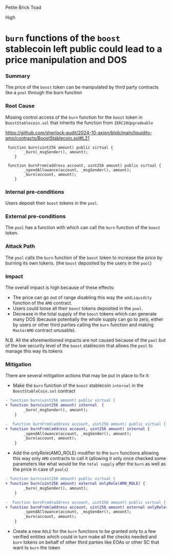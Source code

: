 Petite Brick Toad

High

# `burn` functions of the `boost` stablecoin left public could lead to a price manipulation and DOS

### Summary

The price of the `boost` token can be manipulated by third party contracts like a `pool` through the burn function 

### Root Cause

Missing control access of the `burn` function for the `boost` token in `BoostStablecoin.sol` that inherits the function from `IERC20Upgradeable`


https://github.com/sherlock-audit/2024-10-axion/blob/main/liquidity-amo/contracts/BoostStablecoin.sol#L21


```solidity
 function burn(uint256 amount) public virtual {
        _burn(_msgSender(), amount);
    }
```
```solidity
 function burnFrom(address account, uint256 amount) public virtual {
        _spendAllowance(account, _msgSender(), amount);
        _burn(account, amount);
    }
```

### Internal pre-conditions

Users deposit their `boost` tokens in the `pool`.

### External pre-conditions

The `pool` has a function with which can call the `burn` function of the `boost` token. 

### Attack Path

The `pool` calls the `burn` function of the `boost` token to increase the price by burning its own tokens. (the `boost` deposited by the users in the `pool`) 

### Impact

The overall impact is high because of these effects:
- The price can go out of range disabling this way the `addLiquidity` function of the `AMO` contract.
- Users could loose all their `boost` tokens deposited in the `pool`. 
- Decrease in the total supply of the `boost` tokens which can generate many DOS (because potentially the whole supply can go to zero, either by users or other third parties calling the `burn` function and making `MasterAMO` contract unusable).

N.B.  All the aforementioned impacts are not caused because of the `pool` but of the low security level of the `boost` stablecoin that allows the `pool` to manage this way its tokens

### Mitigation

There are several mitigation actions that may be put in place to fix it:
- Make the `burn` function of the `boost` stablecoin `internal` in the `BoostStableCoin.sol` contract
```diff
- function burn(uint256 amount) public virtual {
+ function burn(uint256 amount) internal  {
        _burn(_msgSender(), amount);
    }

-  function burnFrom(address account, uint256 amount) public virtual {
+ function burnFrom(address account, uint256 amount) internal {
        _spendAllowance(account, _msgSender(), amount);
        _burn(account, amount);
    }
```
- Add the onlyRole(AMO_ROLE) modifier to the `burn` functions allowing this way only `AMO` contracts  to call it (allowing it only once checked some parameters like what would be the `total supply` after the `burn` as well as the price in case of  `pools`) 

```diff
- function burn(uint256 amount) public virtual {
+ function burn(uint256 amount) external onlyRole(AMO_ROLE) {
        _burn(_msgSender(), amount);
    }

-  function burnFrom(address account, uint256 amount) public virtual {
+ function burnFrom(address account, uint256 amount) external onlyRole(AMO_ROLE)  {
        _spendAllowance(account, _msgSender(), amount);
        _burn(account, amount);
    }
``` 
- Create a new `ROLE` for the `burn` functions to be granted only to a few verified entities which could in turn make all the checks needed and `burn` tokens on behalf of other third parties like EOAs or other SC that want to `burn` the token 